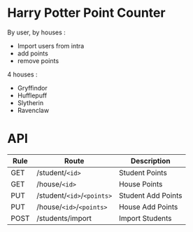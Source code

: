 # Harry Potter Point Counter

By user, by houses :
- Import users from intra
- add points
- remove points

4 houses :
- Gryffindor
- Hufflepuff
- Slytherin
- Ravenclaw

# API
|    Rule    |  Route        |  Description        |
|------------|---------------|---------------------|
| GET        | /student/`<id>` |  Student Points     |
| GET        | /house/`<id>`   |  House Points       |
| PUT        | /student/`<id>`/`<points>` |  Student Add Points |
| PUT        | /house/`<id>`/`<points>`   |  House Add Points   |
| POST       | /students/import |  Import Students    |